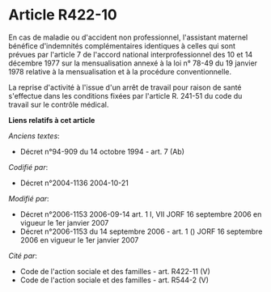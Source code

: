 # Article R422-10

En cas de maladie ou d'accident non professionnel, l'assistant maternel bénéfice d'indemnités complémentaires identiques à
celles qui sont prévues par l'article 7 de l'accord national interprofessionnel des 10 et 14 décembre 1977 sur la
mensualisation annexé à la loi n° 78-49 du 19 janvier 1978 relative à la mensualisation et à la procédure conventionnelle.

La reprise d'activité à l'issue d'un arrêt de travail pour raison de santé s'effectue dans les conditions fixées par
l'article R. 241-51 du code du travail sur le contrôle médical.

**Liens relatifs à cet article**

_Anciens textes_:

  - Décret n°94-909 du 14 octobre 1994 - art. 7 (Ab)

_Codifié par_:

  - Décret n°2004-1136 2004-10-21

_Modifié par_:

  - Décret n°2006-1153 2006-09-14 art. 1 I, VII JORF 16 septembre 2006 en vigueur le 1er janvier 2007
  - Décret n°2006-1153 du 14 septembre 2006 - art. 1 () JORF 16 septembre 2006 en vigueur le 1er janvier 2007

_Cité par_:

  - Code de l'action sociale et des familles - art. R422-11 (V)
  - Code de l'action sociale et des familles - art. R544-2 (V)
